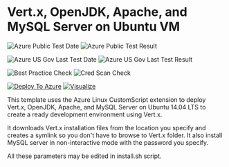 # Vert.x, OpenJDK, Apache, and MySQL Server on Ubuntu VM

![Azure Public Test Date](https://azurequickstartsservice.blob.core.windows.net/badges/vertx-openjdk-apache-mysql-on-ubuntu/PublicLastTestDate.svg)
![Azure Public Test Result](https://azurequickstartsservice.blob.core.windows.net/badges/vertx-openjdk-apache-mysql-on-ubuntu/PublicDeployment.svg)

![Azure US Gov Last Test Date](https://azurequickstartsservice.blob.core.windows.net/badges/vertx-openjdk-apache-mysql-on-ubuntu/FairfaxLastTestDate.svg)
![Azure US Gov Last Test Result](https://azurequickstartsservice.blob.core.windows.net/badges/vertx-openjdk-apache-mysql-on-ubuntu/FairfaxDeployment.svg)

![Best Practice Check](https://azurequickstartsservice.blob.core.windows.net/badges/vertx-openjdk-apache-mysql-on-ubuntu/BestPracticeResult.svg)
![Cred Scan Check](https://azurequickstartsservice.blob.core.windows.net/badges/vertx-openjdk-apache-mysql-on-ubuntu/CredScanResult.svg)

[![Deploy To Azure](https://raw.githubusercontent.com/fathym-it/azure-quickstart-templates/master/1-CONTRIBUTION-GUIDE/images/deploytoazure.svg?sanitize=true)](https://portal.azure.com/#create/Microsoft.Template/uri/https%3A%2F%2Fraw.githubusercontent.com%2Ffathym-it%2Fazure-quickstart-templates%2Fmaster%2Fvertx-openjdk-apache-mysql-on-ubuntu%2Fazuredeploy.json)  [![Visualize](https://raw.githubusercontent.com/fathym-it/azure-quickstart-templates/master/1-CONTRIBUTION-GUIDE/images/visualizebutton.svg?sanitize=true)](http://armviz.io/#/?load=https%3A%2F%2Fraw.githubusercontent.com%2Ffathym-it%2Fazure-quickstart-templates%2Fmaster%2Fvertx-openjdk-apache-mysql-on-ubuntu%2Fazuredeploy.json)

This template uses the Azure Linux CustomScript extension to deploy Vert.x, OpenJDK, Apache, and MySQL Server on Ubuntu 14.04 LTS to create a ready development environment using Vert.x.

It downloads Vert.x installation files from the location you specify and creates a symlink so you don't have to browse to Vert.x folder. It also install MySQL server in non-interactive mode with the password you specify.

All these parameters may be edited in install.sh script.


